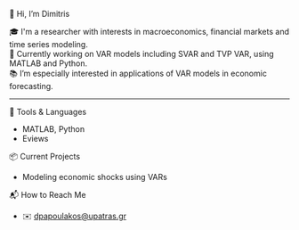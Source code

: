 👋 Hi, I’m Dimitris

🎓 I'm a researcher with interests in macroeconomics, financial markets and time series modeling.  
💼 Currently working on VAR models including SVAR and TVP VAR, using MATLAB and Python.  
📚 I’m especially interested in applications of VAR models in economic forecasting.

---

🔧 Tools & Languages
- MATLAB, Python
- Eviews

📦 Current Projects
- Modeling economic shocks using VARs  

📬 How to Reach Me
- ✉️ dpapoulakos@upatras.gr  

